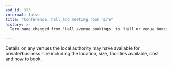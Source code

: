 ```yaml
---
esd_id: 373
internal: false
title: "Conference, hall and meeting room hire"
history: >-
  Term name changed from 'Hall /venue bookings' to 'Hall or venue bookings' and scope notes added in version 2.02. Name changed to include conference and meeting rooms to make scope clearer in version 3.00. Term name changed from 'Hall or venue bookings' to 'Conference, hall and meeting room hire' in version 3.00.

---
```


Details on any venues the local authority may have available for private/business hire including the location, size, facilities available, cost and how to book.

